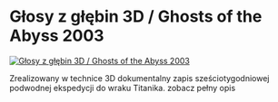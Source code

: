 Głosy z głębin 3D / Ghosts of the Abyss 2003 
=============
[![Głosy z głębin 3D / Ghosts of the Abyss 2003 ](http://vidos.pl/images/player.gif)](http://vidos.pl/glosy-z-glebin-3d-ghosts-of-the-abyss-2003)

 Zrealizowany w technice 3D dokumentalny zapis sześciotygodniowej podwodnej ekspedycji do wraku Titanika. zobacz pełny opis
